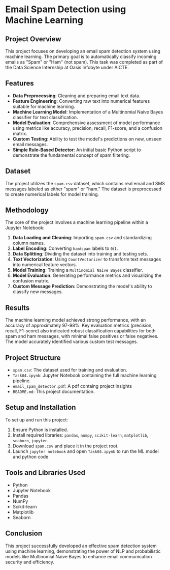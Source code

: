 # Email Spam Detection using Machine Learning

## Project Overview

This project focuses on developing an email spam detection system using machine learning. The primary goal is to automatically classify incoming emails as "Spam" or "Ham" (not spam). This task was completed as part of the Data Science Internship at Oasis Infobyte under AICTE.

## Features

*   **Data Preprocessing**: Cleaning and preparing email text data.
*   **Feature Engineering**: Converting raw text into numerical features suitable for machine learning.
*   **Machine Learning Model**: Implementation of a Multinomial Naive Bayes classifier for text classification.
*   **Model Evaluation**: Comprehensive assessment of model performance using metrics like accuracy, precision, recall, F1-score, and a confusion matrix.
*   **Custom Testing**: Ability to test the model's predictions on new, unseen email messages.
*   **Simple Rule-Based Detector**: An initial basic Python script to demonstrate the fundamental concept of spam filtering.

## Dataset

The project utilizes the `spam.csv` dataset, which contains real email and SMS messages labeled as either "spam" or "ham." The dataset is preprocessed to create numerical labels for model training.

## Methodology

The core of the project involves a machine learning pipeline within a Jupyter Notebook:

1.  **Data Loading and Cleaning**: Importing `spam.csv` and standardizing column names.
2.  **Label Encoding**: Converting `ham`/`spam` labels to `0`/`1`.
3.  **Data Splitting**: Dividing the dataset into training and testing sets.
4.  **Text Vectorization**: Using `CountVectorizer` to transform text messages into numerical feature vectors.
5.  **Model Training**: Training a `Multinomial Naive Bayes` classifier.
6.  **Model Evaluation**: Generating performance metrics and visualizing the confusion matrix.
7.  **Custom Message Prediction**: Demonstrating the model's ability to classify new messages.

## Results

The machine learning model achieved strong performance, with an accuracy of approximately 97-98%. Key evaluation metrics (precision, recall, F1-score) also indicated robust classification capabilities for both spam and ham messages, with minimal false positives or false negatives. The model accurately identified various custom test messages.

## Project Structure

*   `spam.csv`: The dataset used for training and evaluation.
*   `Task04.ipynb`: Jupyter Notebook containing the full machine learning pipeline.
*   `email_spam_detector.pdf`: A pdf containg project insights
*   `README.md`: This project documentation.

## Setup and Installation

To set up and run this project:

1.  Ensure Python is installed.
2.  Install required libraries: `pandas`, `numpy`, `scikit-learn`, `matplotlib`, `seaborn`, `jupyter`.
3.  Download `spam.csv` and place it in the project root.
4.  Launch `jupyter notebook` and open `Task04.ipynb` to run the ML model and python code 

## Tools and Libraries Used

*   Python
*   Jupyter Notebook
*   Pandas
*   NumPy
*   Scikit-learn
*   Matplotlib
*   Seaborn

## Conclusion

This project successfully developed an effective spam detection system using machine learning, demonstrating the power of NLP and probabilistic models like Multinomial Naive Bayes to enhance email communication security and efficiency.